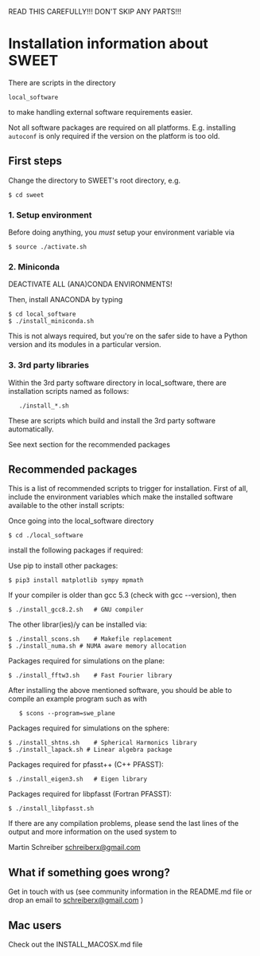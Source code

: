 
READ THIS CAREFULLY!!! DON'T SKIP ANY PARTS!!!


# Installation information about SWEET

There are scripts in the directory
```
local_software
```
to make handling external software requirements easier.

Not all software packages are required on all platforms. E.g. installing
`autoconf` is only required if the version on the platform is too old.


## First steps

Change the directory to SWEET's root directory, e.g.
```
$ cd sweet
```


### 1. Setup environment

Before doing anything, you *must* setup your environment variable via

```
$ source ./activate.sh
```

### 2. Miniconda

DEACTIVATE ALL (ANA)CONDA ENVIRONMENTS!

Then, install ANACONDA by typing
```
$ cd local_software
$ ./install_miniconda.sh
```
This is not always required, but you're on the safer side to have a Python version and its modules in a particular version.


### 3. 3rd party libraries

Within the 3rd party software directory in local_software,
there are installation scripts named as follows:
```
   ./install_*.sh
```
These are scripts which build and install the 3rd party software automatically.

See next section for the recommended packages


## Recommended packages

This is a list of recommended scripts to trigger for installation.
First of all, include the environment variables which make the
installed software available to the other install scripts:

Once going into the local_software directory
```
$ cd ./local_software
```
install the following packages if required:


Use pip to install other packages:
```
$ pip3 install matplotlib sympy mpmath
```

If your compiler is older than gcc 5.3 (check with gcc --version), then
```
$ ./install_gcc8.2.sh	# GNU compiler
```

The other librar(ies)/y can be installed via:
```
$ ./install_scons.sh	# Makefile replacement
$ ./install_numa.sh	# NUMA aware memory allocation
```

Packages required for simulations on the plane:
```
$ ./install_fftw3.sh	# Fast Fourier library
```

After installing the above mentioned software, you should
be able to compile an example program such as with

```
   $ scons --program=swe_plane
```


Packages required for simulations on the sphere:
```
$ ./install_shtns.sh	# Spherical Harmonics library
$ ./install_lapack.sh # Linear algebra package
```

Packages required for pfasst++ (C++ PFASST):
```
$ ./install_eigen3.sh	# Eigen library
```

Packages required for libpfasst (Fortran PFASST):
```
$ ./install_libpfasst.sh
```

If there are any compilation problems, please send the last
lines of the output and more information on the used system to

Martin Schreiber <schreiberx@gmail.com>


## What if something goes wrong?

Get in touch with us (see community information in the README.md file or drop an
email to schreiberx@gmail.com )


## Mac users

Check out the INSTALL_MACOSX.md file

